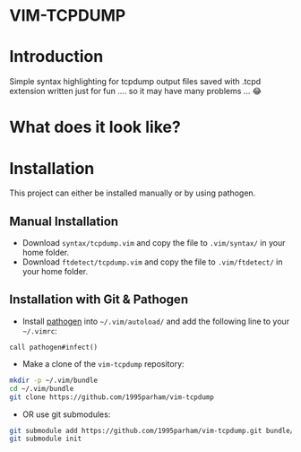 # VIM-TCPDUMP

# Introduction

Simple syntax highlighting for tcpdump output files saved with .tcpd extension
written just for fun .... so it may have many problems ... :joy:

# What does it look like?

# Installation

This project can either be installed manually or by using pathogen.

## Manual Installation

- Download `syntax/tcpdump.vim` and copy the file to `.vim/syntax/` in your home folder.
- Download `ftdetect/tcpdump.vim` and copy the file to `.vim/ftdetect/` in your home folder.

## Installation with Git & Pathogen

- Install [pathogen](http://www.vim.org/scripts/script.php?script_id=2332) into `~/.vim/autoload/` and add the
  following line to your `~/.vimrc`:

```vim
call pathogen#infect()
```

- Make a clone of the `vim-tcpdump` repository:

```bash
mkdir -p ~/.vim/bundle
cd ~/.vim/bundle
git clone https://github.com/1995parham/vim-tcpdump
```

- OR use git submodules:

```bash
git submodule add https://github.com/1995parham/vim-tcpdump.git bundle/vim-tcpdump
git submodule init
```
